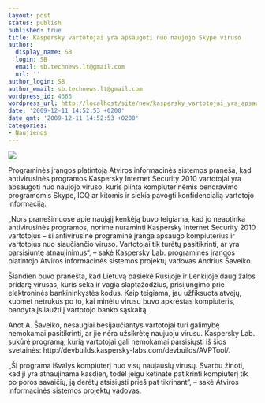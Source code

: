 ```yaml
---
layout: post
status: publish
published: true
title: Kaspersky vartotojai yra apsaugoti nuo naujojo Skype viruso
author:
  display_name: SB
  login: SB
  email: sb.technews.lt@gmail.com
  url: ''
author_login: SB
author_email: sb.technews.lt@gmail.com
wordpress_id: 4365
wordpress_url: http://localhost/site/new/kaspersky_vartotojai_yra_apsaugoti_nuo_naujojo_skype_viruso/
date: '2009-12-11 14:52:53 +0200'
date_gmt: '2009-12-11 14:52:53 +0200'
categories:
- Naujienos
---
```

<div class="imgright"><img src="http://t0.gstatic.com/images?q=tbn:pq24HpzYiPALmM:http://www.eigsl.com/images/kaspersky_av_logo.jpg"  /></div>
<p>Programinės  įrangos platintoja Atviros informacinės sistemos  praneša, kad antivirusinės programos Kaspersky Internet Security 2010 vartotojai yra apsaugoti nuo naujojo viruso, kuris plinta kompiuterinėmis bendravimo programomis Skype, ICQ ar kitomis ir siekia pavogti konfidencialią vartotojo informaciją. </p>
<p>„Nors pranešimuose apie naująjį kenkėją buvo teigiama, kad jo neaptinka antivirusinės programos, norime nuraminti Kaspersky Internet Security 2010 vartotojus – ši antivirusinė programinė įranga apsaugo kompiuterius ir vartotojus nuo siaučiančio viruso. Vartotojai tik turėtų pasitikrinti, ar yra parsisiuntę atnaujinimus“, – sakė Kaspersky Lab. programinės įrangos platintojo Atviros informacinės sistemos projektų vadovas Andrius Šaveiko. </p>
<p>Šiandien buvo pranešta, kad Lietuvą pasiekė Rusijoje ir Lenkijoje daug žalos pridarę virusas, kuris seka ir vagia slaptažodžius, prisijungimo prie elektroninės bankininkystės kodus. Kaip teigiama, jau užfiksuota atvejų, kuomet netrukus po to, kai minėtu virusu buvo apkrėstas kompiuteris, bandyta įsilaužti į vartotojo banko sąskaitą. </p>
<p>Anot A. Šaveiko, nesaugiai besijaučiantys vartotojai turi galimybę nemokamai pasitikrinti, ar jie nėra užsikrėtę naujuoju virusu. Kaspersky Lab. sukūrė programą, kurią vartotojai gali nemokamai parsisiųsti iš šios svetainės: http://devbuilds.kaspersky-labs.com/devbuilds/AVPTool/.  </p>
<p>„Ši programa išvalys kompiuterį nuo visų naujausių virusų. Svarbu žinoti, kad ji yra atnaujinama kasdien, todėl jeigu ketinate patikrinti kompiuterį tik po poros savaičių, ją derėtų atsisiųsti prieš pat tikrinant“, – sakė Atviros informacinės sistemos projektų vadovas. </p>

